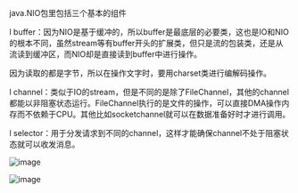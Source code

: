 java.NIO包里包括三个基本的组件

l buffer：因为NIO是基于缓冲的，所以buffer是最底层的必要类，这也是IO和NIO的根本不同，虽然stream等有buffer开头的扩展类，但只是流的包装类，还是从流读到缓冲区，而NIO却是直接读到buffer中进行操作。

因为读取的都是字节，所以在操作文字时，要用charset类进行编解码操作。

l channel：类似于IO的stream，但是不同的是除了FileChannel，其他的channel都能以非阻塞状态运行。FileChannel执行的是文件的操作，可以直接DMA操作内存而不依赖于CPU。其他比如socketchannel就可以在数据准备好时才进行调用。

l selector：用于分发请求到不同的channel，这样才能确保channel不处于阻塞状态就可以收发消息。


![image](https://gss2.bdstatic.com/9fo3dSag_xI4khGkpoWK1HF6hhy/baike/c0%3Dbaike92%2C5%2C5%2C92%2C30/sign=f800152ede3f8794c7f2407cb3726591/3c6d55fbb2fb431607678cec2aa4462309f7d328.jpg)


![image](https://gss3.bdstatic.com/7Po3dSag_xI4khGkpoWK1HF6hhy/baike/crop%3D5%2C0%2C546%2C361%3Bc0%3Dbaike80%2C5%2C5%2C80%2C26/sign=bca1918ea98b87d6440df15f3a3d0408/8b13632762d0f7039e32b66300fa513d2797c588.jpg)
